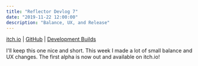 ```yaml
---
title: "Reflector Devlog 7"
date: "2019-11-22 12:00:00"
description: "Balance, UX, and Release"
---
```


<a href="https://mscottmoore.itch.io/reflector" target="_blank">itch.io</a> | <a href="https://github.com/mscottmoore/reflector" target="_blank">GitHub</a> | <a href="htps://reflector-unstable.netlify.com" target="_blank">Development Builds</a>

I'll keep this one nice and short. This week I made a lot of small balance and UX changes. The first alpha is now out and available on itch.io!
